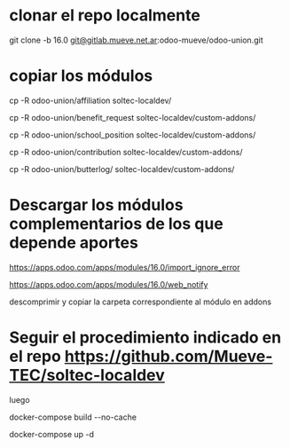 

# clonar el repo localmente

git clone -b 16.0 git@gitlab.mueve.net.ar:odoo-mueve/odoo-union.git



# copiar los módulos 

cp -R odoo-union/affiliation soltec-localdev/

cp -R odoo-union/benefit_request soltec-localdev/custom-addons/

cp -R odoo-union/school_position soltec-localdev/custom-addons/

cp -R odoo-union/contribution soltec-localdev/custom-addons/

cp -R odoo-union/butterlog/ soltec-localdev/custom-addons/



# Descargar los módulos complementarios de los que depende aportes 

https://apps.odoo.com/apps/modules/16.0/import_ignore_error

https://apps.odoo.com/apps/modules/16.0/web_notify


descomprimir y copiar la carpeta correspondiente al módulo en addons


# Seguir el procedimiento indicado en el repo https://github.com/Mueve-TEC/soltec-localdev

luego 

docker-compose build --no-cache

docker-compose up -d
